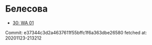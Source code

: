 # Белесова
- [30: WA 01](30.md)

Commit: e37344c3d2a4637611f55bffc1f6a363dbe26580
 fetched at: 20201123-213212
